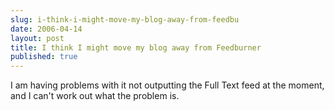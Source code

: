 ```yaml
---
slug: i-think-i-might-move-my-blog-away-from-feedbu
date: 2006-04-14
layout: post
title: I think I might move my blog away from Feedburner
published: true
---
```

I am having problems with it not outputting the Full Text feed at the moment, and I can't work out what the problem is.<img class="posterous_download_image" src="https://blogger.googleusercontent.com/tracker/8109338-114502779391121735?l=www.kinlan.co.uk%2Findex.html" height="1" alt="" width="1" />

